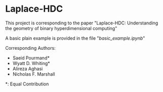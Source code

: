 # Laplace-HDC

This project is corresponding to the paper "Laplace-HDC: Understanding the geometry of binary hyperdimensional computing"

A basic plain example is provided in the file "*basic_example.ipynb*"

Corresponding Authors:
* Saeid Pourmand*
* Wyatt D. Whiting*
* Alireza Aghasi
* Nicholas F. Marshall

*: Equal Contribution
